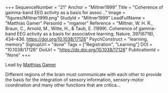 +++
SequenceNumber = "21"
Anchor = "Miltner1999"
Title = "Coherence of gamma-band EEG activity as a basis for assoc..."
Image = "figures/Miltner1999.png"
StudyId = "Miltner1999"
LeadFullName = "Matthias Gamer"
PersonId = "mgamer"
Reference = "Miltner, W. H. R., Braun, C., Arnold, M., Witte, H., & Taub, E. (1999). Coherence of gamma-band EEG activity as a basis for associative learning. Nature, 397(6718), 434–436. https://doi.org/10.1038/17126"
PsychConstruct = "learning, memory"
SignupUrl = "done"
Tags = ["Registration", "Learning"]
DOI = "10.1038/17126"
DoiUrl = "https://dx.doi.org/10.1038/17126"
PublicationId = "None"
+++

Lead by [Matthias Gamer](/people/#mgamer)

Different regions of the brain must communicate with each other to provide the basis for the integration of sensory information, sensory-motor coordination and many other functions that are critica...
